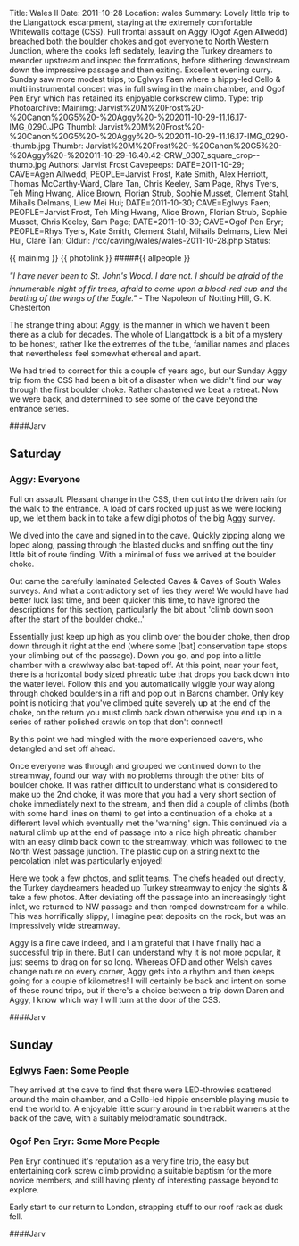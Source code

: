 Title: Wales II
Date: 2011-10-28
Location: wales
Summary: Lovely little trip to the Llangattock escarpment, staying at the extremely comfortable Whitewalls cottage (CSS). Full frontal assault on Aggy (Ogof Agen Allwedd) breached both the boulder chokes and got everyone to North Western Junction, where the cooks left sedately, leaving the Turkey dreamers to meander upstream and inspec the formations, before slithering downstream down the impressive passage and then exiting. Excellent evening curry. Sunday saw more modest trips, to Eglwys Faen where a hippy-led Cello & multi instrumental concert was in full swing in the main chamber, and Ogof Pen Eryr which has retained its enjoyable corkscrew climb.
Type: trip
Photoarchive:
Mainimg: Jarvist%20M%20Frost%20-%20Canon%20G5%20-%20Aggy%20-%202011-10-29-11.16.17-IMG_0290.JPG
Thumbl: Jarvist%20M%20Frost%20-%20Canon%20G5%20-%20Aggy%20-%202011-10-29-11.16.17-IMG_0290--thumb.jpg
Thumbr: Jarvist%20M%20Frost%20-%20Canon%20G5%20-%20Aggy%20-%202011-10-29-16.40.42-CRW_0307_square_crop--thumb.jpg
Authors: Jarvist Frost
Cavepeeps: DATE=2011-10-29; CAVE=Agen Allwedd; PEOPLE=Jarvist Frost, Kate Smith, Alex Herriott, Thomas McCarthy-Ward, Clare Tan, Chris Keeley, Sam Page, Rhys Tyers, Teh Ming Hwang, Alice Brown, Florian Strub, Sophie Musset, Clement Stahl, Mihails Delmans, Liew Mei Hui;
           DATE=2011-10-30; CAVE=Eglwys Faen; PEOPLE=Jarvist Frost, Teh Ming Hwang, Alice Brown, Florian Strub, Sophie Musset, Chris Keeley, Sam Page;
           DATE=2011-10-30; CAVE=Ogof Pen Eryr; PEOPLE=Rhys Tyers, Kate Smith, Clement Stahl, Mihails Delmans, Liew Mei Hui, Clare Tan;
Oldurl: /rcc/caving/wales/wales-2011-10-28.php
Status:

{{ mainimg }}
{{ photolink }}
#####{{ allpeople }}

_"I have never been to St. John's Wood. I dare not. I should be afraid of the innumerable night of fir trees, afraid to come upon a blood-red cup and the beating of the wings of the Eagle."_ \- The Napoleon of Notting Hill, G. K. Chesterton

The strange thing about Aggy, is the manner in which we haven't been there as a club for decades. The whole of Llangattock is a bit of a mystery to be honest, rather like the extremes of the tube, familiar names and places that nevertheless feel somewhat ethereal and apart.

We had tried to correct for this a couple of years ago, but our Sunday Aggy trip from the CSS had been a bit of a disaster when we didn't find our way through the first boulder choke. Rather chastened we beat a retreat. Now we were back, and determined to see some of the cave beyond the entrance series.

####Jarv

##  Saturday

###  Aggy: Everyone

Full on assault. Pleasant change in the CSS, then out into the driven rain for the walk to the entrance. A load of cars rocked up just as we were locking up, we let them back in to take a few digi photos of the big Aggy survey.

We dived into the cave and signed in to the cave. Quickly zipping along we loped along, passing through the blasted ducks and sniffing out the tiny little bit of route finding. With a minimal of fuss we arrived at the boulder choke.

Out came the carefully laminated Selected Caves &amp; Caves of South Wales surveys. And what a contradictory set of lies they were! We would have had better luck last time, and been quicker this time, to have ignored the descriptions for this section, particularly the bit about 'climb down soon after the start of the boulder choke..'

Essentially just keep up high as you climb over the boulder choke, then drop down through it right at the end (where some [bat] conservation tape stops your climbing out of the passage). Down you go, and pop into a little chamber with a crawlway also bat-taped off. At this point, near your feet, there is a horizontal body sized phreatic tube that drops you back down into the water level. Follow this and you automatically wiggle your way along through choked boulders in a rift and pop out in Barons chamber. Only key point is noticing that you've climbed quite severely up at the end of the choke, on the return you must climb back down otherwise you end up in a series of rather polished crawls on top that don't connect!

By this point we had mingled with the more experienced cavers, who detangled and set off ahead.

Once everyone was through and grouped we continued down to the streamway, found our way with no problems through the other bits of boulder choke. It was rather difficult to understand what is considered to make up the 2nd choke, it was more that you had a very short section of choke immediately next to the stream, and then did a couple of climbs (both with some hand lines on them) to get into a continuation of a choke at a different level which eventually met the 'warning' sign. This continued via a natural climb up at the end of passage into a nice high phreatic chamber with an easy climb back down to the streamway, which was followed to the North West passage junction. The plastic cup on a string next to the percolation inlet was particularly enjoyed!

Here we took a few photos, and split teams. The chefs headed out directly, the Turkey daydreamers headed up Turkey streamway to enjoy the sights &amp; take a few photos. After deviating off the passage into an increasingly tight inlet, we returned to NW passage and then romped downstream for a while. This was horrifically slippy, I imagine peat deposits on the rock, but was an impressively wide streamway.

Aggy is a fine cave indeed, and I am grateful that I have finally had a successful trip in there. But I can understand why it is not more popular, it just seems to drag on for so long. Whereas OFD and other Welsh caves change nature on every corner, Aggy gets into a rhythm and then keeps going for a couple of kilometres! I will certainly be back and intent on some of these round trips, but if there's a choice between a trip down Daren and Aggy, I know which way I will turn at the door of the CSS.

####Jarv

##  Sunday

###  Eglwys Faen: Some People

They arrived at the cave to find that there were LED-throwies scattered around the main chamber, and a Cello-led hippie ensemble playing music to end the world to. A enjoyable little scurry around in the rabbit warrens at the back of the cave, with a suitably melodramatic soundtrack.

###  Ogof Pen Eryr: Some More People

Pen Eryr continued it's reputation as a very fine trip, the easy but entertaining cork screw climb providing a suitable baptism for the more novice members, and still having plenty of interesting passage beyond to explore.

Early start to our return to London, strapping stuff to our roof rack as dusk fell.

####Jarv
